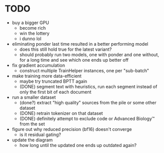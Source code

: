 # TODO

- buy a bigger GPU
  - become rich
  - win the lottery
  - i dunno lol
- eliminating ponder last time resulted in a better performing model
  - does this still hold true for the latest variant?
  - should probably run two models, one with ponder and one without, for a long
    time and see which one ends up better off
- fix gradient accumulation
  - construct multiple TrainHelper instances, one per "sub-batch"
- make training more data-efficient
  - maybe try truncated BPTT again
  - (DONE) segment text with heuristics, run each segment instead of only the
    first bit of each document
- run a smaller dataset
  - (done?) extract "high quality" sources from the pile or some other dataset
  - (DONE) retrain tokenizer on that dataset
  - (DONE) definitely attempt to exclude code or Advanced Biology™ from the set
- figure out why reduced precision (bf16) doesn't converge
  - is it residual gating?
- update the diagram
  - how long until the updated one ends up outdated again?
